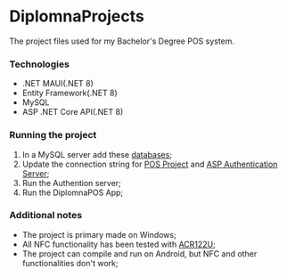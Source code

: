 # DiplomnaProjects

The project files used for my Bachelor's Degree POS system.

### Technologies 
- .NET MAUI(.NET 8)
- Entity Framework(.NET 8)
- MySQL
- ASP .NET Core API(.NET 8)

### Running the project
1. In a MySQL server add these [databases](DatabaseFiles);
2. Update the connection string for [POS Project](EfLibrary/Data/DiplomnaContext.cs#L41) and [ASP Authentication Server](DotNet8Authentication/Program.cs#L17);
3. Run the Authention server;
4. Run the DiplomnaPOS App;

### Additional notes
- The project is primary made on Windows;
- All NFC functionality has been tested with [ACR122U](https://www.acs.com.hk/en/products/3/acr122u-usb-nfc-reader/);
- The project can compile and run on Android, but NFC and other functionalities don't work;

